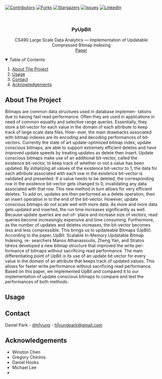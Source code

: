 <!-- Find and Replace All [repo_name] -->
<!-- Replace [product-screenshot] [product-url] -->
<!-- Other Badgets https://naereen.github.io/badges/ -->
[![Contributors][contributors-shield]][contributors-url]
[![Forks][forks-shield]][forks-url]
[![Stargazers][stars-shield]][stars-url]
[![Issues][issues-shield]][issues-url]
[![LinkedIn][linkedin-shield]][linkedin-url]
<!-- [![License][license-shield]][license-url] -->

<!-- PROJECT LOGO -->
<br />
<p align="center">

  <h3 align="center">PyUpBit</h3>

  <p align="center">
    CS490 Large Scale Data Analytics — Implementation of Updatable Compressed Bitmap Indexing
    <br />
    <a href="https://github.com/h1yung/PyUpBit/blob/main/pyupbit_report.pdf">Paper</a>
  </p>
</p>

<!-- TABLE OF CONTENTS -->
<details open="open">
  <summary>Table of Contents</summary>
  <ol>
	  <li><a href="#about-the-project">About The Project</a></li>
	  <li><a href="#usage">Usage</a></li>
	  <!-- <li><a href="#license">License</a></li> -->
	  <li><a href="#contact">Contact</a></li>
	  <li><a href="#acknowledgements">Acknowledgements</a></li>
  </ol>
</details>

<!-- ABOUT THE PROJECT -->
## About The Project

Bitmaps are common data structures used in database implemen- tations due to having fast read performance. Often they are used in applications in need of common equality and selective range queries. Essentially, they store a bit-vector for each value in the domain of each attribute to keep track of large scale data files. How- ever, the main drawbacks associated with bitmap indexes are its encoding and decoding performances of bit-vectors.
Currently the state of art update-optimized bitmap index, update conscious bitmaps, are able to support extremely efficient deletes and have improved update speeds by treating updates as delete then insert. Update conscious bitmaps make use of an additional bit-vector, called the existence bit-vector, to keep track of whether or not a value has been updated. By initializing all values of the existence bit-vector to 1, the data for each attribute associated with each row in the existence bit-vector is validated and presented. If a value needs to be deleted, the corresponding row in the existence bit-vector gets changed to 0, invalidating any data associated with that row. This new method in turn allows for very efficient deletes. To add on, updates are then performed as a delete operation, then an insert operation in to the end of the bit-vector.
However, update conscious bitmaps do not scale well with more data. As more and more data gets updated and inserted, the run time increases significantly as well. Because update queries are out-of- place and increase size of vectors, read queries become increasingly expensive and time consuming. Furthermore, as the number of updates and deletes increases, the bit-vector becomes less and less compressible.
This brings us to updateable Bitmaps (UpBit). According to the paper, UpBit: Scalable In-Memory Updatable Bitmap Indexing, re- searchers Manos Athanassoulis, Zheng Yan, and Stratos Idreos developed a new bitmap structure that improved the write per- formance of bitmaps without sacrificing read performance. The main differentiating point of UpBit is its use of an update bit vector for every value in the domain of an attribute that keeps track of updated values. This allows for faster write performance without sacrificing read performance.
Based on this paper, we implemented UpBit and compared it to our implementation of update conscious bitmaps to compare and test the performances of both methods.

<!-- USAGE EXAMPLES -->
## Usage

<!-- Use this space to show useful examples of how a project can be used. Additional screenshots, code examples and demos work well in this space. You may also link to more resources. -->


<!-- CONTACT -->
## Contact

Daniel Park - [@h1yung][linkedin-url] - h1yungpark@gmail.com

<!-- ACKNOWLEDGEMENTS -->
## Acknowledgements

- Winston Chen
- Gregory Chininis
- Daniel Hooks
- Michael Lee
- 

<!-- MARKDOWN LINKS & IMAGES -->
<!-- https://www.markdownguide.org/basic-syntax/#reference-style-links -->
[contributors-shield]: https://img.shields.io/github/contributors/h1yung/PyUpBit.svg?style=for-the-badge
[contributors-url]: https://github.com/h1yung/PyUpBit/graphs/contributors
[forks-shield]: https://img.shields.io/github/forks/h1yung/PyUpBit.svg?style=for-the-badge
[forks-url]: https://github.com/h1yung/PyUpBit/network/members
[stars-shield]: https://img.shields.io/github/stars/h1yung/PyUpBit.svg?style=for-the-badge
[stars-url]: https://github.com/h1yung/PyUpBit/stargazers
[issues-shield]: https://img.shields.io/github/issues/h1yung/PyUpBit.svg?style=for-the-badge
[issues-url]: https://github.com/h1yung/PyUpBit/issues
<!-- [license-shield]: 
[license-url]:  -->
[linkedin-shield]: https://img.shields.io/badge/-LinkedIn-black.svg?style=for-the-badge&logo=linkedin&colorB=555
[linkedin-url]: https://www.linkedin.com/in/h1yung/


